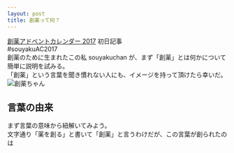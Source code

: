 ```yaml
---
layout: post
title: 創薬って何？
---
```


[創薬アドベントカレンダー 2017](https://adventar.org/calendars/2412) 初日記事<br>
#souyakuAC2017<br>
創薬のために生まれたこの私 souyakuchan が、まず「創薬」とは何かについて簡単に説明を試みる。<br>
「創薬」という言葉を聞き慣れない人にも、イメージを持って頂けたら幸いだ。<br>
![創薬ちゃん](https://user-images.githubusercontent.com/33997698/33386933-73d70f7c-d56f-11e7-84d5-3464b6819b1b.png)<br>
## 言葉の由来
まず言葉の意味から紐解いてみよう。<br>
文字通り「薬を創る」と書いて「創薬」と言うわけだが、この言葉が創られたのは
